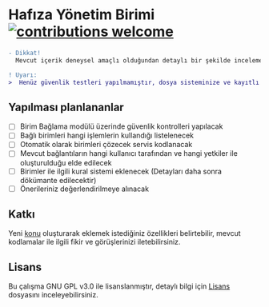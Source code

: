 # Hafıza Yönetim Birimi    [![contributions welcome](https://img.shields.io/badge/contributions-welcome-brightgreen.svg?style=flat)](https://github.com/dwyl/esta/issues)

```diff
- Dikkat!
  Mevcut içerik deneysel amaçlı olduğundan detaylı bir şekilde incelemeden kullanmayınız.

! Uyarı:
>  Henüz güvenlik testleri yapılmamıştır, dosya sisteminize ve kayıtlı bilgilerinize zarar verebilirsiniz.

```
## Yapılması planlananlar
-  [ ] Birim Bağlama modülü üzerinde güvenlik kontrolleri yapılacak 
-  [ ] Bağlı birimleri hangi işlemlerin kullandığı listelenecek
-  [ ] Otomatik olarak birimleri çözecek servis kodlanacak
-  [ ] Mevcut bağlantıların hangi kullanıcı tarafından ve hangi yetkiler ile oluşturulduğu elde edilecek
-  [ ] Birimler ile ilgili kural sistemi eklenecek (Detayları daha sonra dökümante edilecektir)
-  [ ] Önerileriniz değerlendirilmeye alınacak

## Katkı
Yeni [konu](https://github.com/mus19f1a/hyb/issues) oluşturarak eklemek istediğiniz özellikleri belirtebilir, mevcut kodlamalar ile ilgili fikir ve görüşlerinizi iletebilirsiniz.


## Lisans

Bu çalışma GNU GPL v3.0 ile lisanslanmıştır, detaylı bilgi için [Lisans](LICENSE) dosyasını inceleyebilirsiniz.

